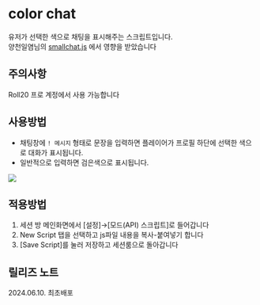 # color chat
유저가 선택한 색으로 채팅을 표시해주는 스크립트입니다.  
양천일염님의 [smallchat.js](https://github.com/kibkibe/roll20-api-scripts/tree/master/smallchat) 에서 영향을 받았습니다

## 주의사항
Roll20 프로 계정에서 사용 가능합니다

## 사용방법
* 채팅창에 `! 메시지` 형태로 문장을 입력하면 플레이어가 프로필 하단에 선택한 색으로 대화가 표시됩니다.
* 일반적으로 입력하면 검은색으로 표시됩니다.

<img src="https://i.ibb.co/wzVk5BD/color-chat.gif">

## 적용방법
1. 세션 방 메인화면에서 [설정]→[모드(API) 스크립트]로 들어갑니다
2. New Script 탭을 선택하고 js파일 내용을 복사-붙여넣기 합니다
3. [Save Script]를 눌러 저장하고 세션룸으로 돌아갑니다

## 릴리즈 노트
2024.06.10. 최초배포
